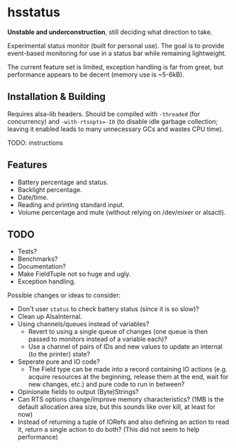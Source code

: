 hsstatus
========

**Unstable and underconstruction**, still deciding what direction to take.

Experimental status monitor (built for personal use). The goal is to provide
event-based monitoring for use in a status bar while remaining lightweight.

The current feature set is limited, exception handling is far from great, but
performance appears to be decent (memory use is ~5-6kB).

Installation & Building
-----------------------

Requires alsa-lib headers. Should be compiled with `-threaded` (for
concurrency) and `-with-rtsopts=-I0` (to disable idle garbage collection;
leaving it enabled leads to many unnecessary GCs and wastes CPU time).

TODO: instructions

Features
--------

-   Battery percentage and status.
-   Backlight percentage.
-   Date/time.
-   Reading and printing standard input.
-   Volume percentage and mute (without relying on /dev/mixer or alsactl).

TODO
----

-   Tests?
-   Benchmarks?
-   Documentation?
-   Make FieldTuple not so huge and ugly.
-   Exception handling.

Possible changes or ideas to consider:

-   Don't user `status` to check battery status (since it is so slow)?
-   Clean up AlsaInternal.
-   Using channels/queues instead of variables?
    -   Revert to using a single queue of changes (one queue is then passed
        to monitors instead of a variable each)?
    -   Use a channel of pairs of IDs and new values to update an internal
        (to the printer) state?
-   Seperate pure and IO code?
    -   The Field type can be made into a record containing IO actions (e.g.
        acquire resources at the beginning, release them at the end, wait for
        new changes, etc.) and pure code to run in between?
-   Opinionate fields to output (Byte)Strings?
-   Can RTS options change/improve memory characteristics? (1MB is the
    default allocation area size, but this sounds like over kill, at least
    for now)
-   Instead of returning a tuple of IORefs and also defining an action to read
    it, return a single action to do both? (This did not seem to help
    performance)
